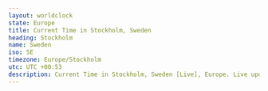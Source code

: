 ```yaml
---
layout: worldclock
state: Europe
title: Current Time in Stockholm, Sweden
heading: Stockholm
name: Sweden
iso: SE
timezone: Europe/Stockholm
utc: UTC +00:53
description: Current Time in Stockholm, Sweden [Live], Europe. Live update now time in Stockholm, timezone Europe/Stockholm, UTC +00:53, Country ISO code & Current Local Time.
---
```


